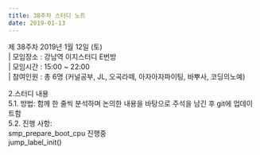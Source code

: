 ```yaml
---
title: 38주차 스터디 노트
date: 2019-01-13
---
```


<p>
제 38주차 2019년 1월 12일 (토)<br>
| 모임장소 : 강남역 이지스터디 E번방<br>
| 모임시간 : 15:00 ~ 22:00<br>
| 참여인원 : 총 6명 (커널공부, JL, 오곡라떼, 아자아자파이팅, 바뿌사, 코딩의노예)
</p><p>
2.스터디 내용<br>
5.1. 방법: 함께 한 줄씩 분석하며 논의한 내용을 바탕으로 주석을 남긴 후 git에 업데이트함<br>
5.2. 진행 사항:<br>
   smp_prepare_boot_cpu 진행중<br>
   jump_label_init()<br>
 
</p>

